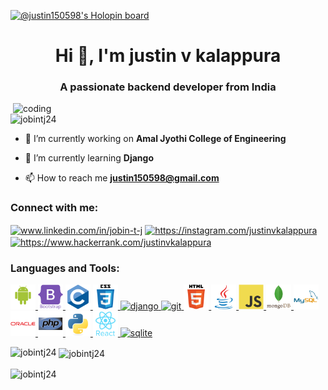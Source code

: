 [![@justin150598's Holopin board](https://holopin.me/justin150598)](https://holopin.io/@justin150598)
<h1 align="center">Hi 👋, I'm justin v kalappura</h1>
<h3 align="center">A passionate backend developer from India</h3>

<img align="right" alt="coding" width="500"
src="https://media.tenor.com/7tlM7VOBit8AAAAC/night-tutorials-indo-hanging-light.gif">

<p align="left"> <img
src="https://komarev.com/ghpvc/?username=jobintj24&label=Profile%20views&color=0e75b6&style=flat"
alt="jobintj24" /> </p>

- 🔭 I’m currently working on **Amal Jyothi College of Engineering**

- 🌱 I’m currently learning **Django**

- 📫 How to reach me **justin150598@gmail.com**

<h3 align="left">Connect with me:</h3>
<p align="left">
<a href="https://www.linkedin.com/in/justinvkalappura/"
target="blank"><img align="center"
src="https://raw.githubusercontent.com/rahuldkjain/github-profile-readme-generator/master/src/images/icons/Social/linked-in-alt.svg"
alt="www.linkedin.com/in/jobin-t-j" height="30" width="40" /></a>
<a href="https://instagram.com/https://instagram.com/justinvkalappura"
target="blank"><img align="center"
src="https://raw.githubusercontent.com/rahuldkjain/github-profile-readme-generator/master/src/images/icons/Social/instagram.svg"
alt="https://instagram.com/justinvkalappura" height="30" width="40" /></a>
<a href="https://www.hackerrank.com/justinvkalappura"
target="blank"><img align="center"
src="https://raw.githubusercontent.com/rahuldkjain/github-profile-readme-generator/master/src/images/icons/Social/hackerrank.svg"
alt="https://www.hackerrank.com/justinvkalappura" height="30" width="40"
/></a>
</p>


<h3 align="left">Languages and Tools:</h3>
<p align="left"> <a href="https://developer.android.com"
target="_blank" rel="noreferrer"> <img
src="https://raw.githubusercontent.com/devicons/devicon/master/icons/android/android-original-wordmark.svg"
alt="android" width="40" height="40"/> </a> <a
href="https://getbootstrap.com" target="_blank" rel="noreferrer"> <img
src="https://raw.githubusercontent.com/devicons/devicon/master/icons/bootstrap/bootstrap-plain-wordmark.svg"
alt="bootstrap" width="40" height="40"/> </a> <a
href="https://www.cprogramming.com/" target="_blank" rel="noreferrer">
<img src="https://raw.githubusercontent.com/devicons/devicon/master/icons/c/c-original.svg"
alt="c" width="40" height="40"/> </a> <a
href="https://www.w3schools.com/css/" target="_blank"
rel="noreferrer"> <img
src="https://raw.githubusercontent.com/devicons/devicon/master/icons/css3/css3-original-wordmark.svg"
alt="css3" width="40" height="40"/> </a> <a
href="https://www.djangoproject.com/" target="_blank"
rel="noreferrer"> <img
src="https://cdn.worldvectorlogo.com/logos/django.svg" alt="django"
width="40" height="40"/> </a> <a href="https://git-scm.com/"
target="_blank" rel="noreferrer"> <img
src="https://www.vectorlogo.zone/logos/git-scm/git-scm-icon.svg"
alt="git" width="40" height="40"/> </a> <a
href="https://www.w3.org/html/" target="_blank" rel="noreferrer"> <img
src="https://raw.githubusercontent.com/devicons/devicon/master/icons/html5/html5-original-wordmark.svg"
alt="html5" width="40" height="40"/> </a> <a
href="https://www.java.com" target="_blank" rel="noreferrer"> <img
src="https://raw.githubusercontent.com/devicons/devicon/master/icons/java/java-original.svg"
alt="java" width="40" height="40"/> </a> <a
href="https://developer.mozilla.org/en-US/docs/Web/JavaScript"
target="_blank" rel="noreferrer"> <img
src="https://raw.githubusercontent.com/devicons/devicon/master/icons/javascript/javascript-original.svg"
alt="javascript" width="40" height="40"/> </a> <a
href="https://www.mongodb.com/" target="_blank" rel="noreferrer"> <img
src="https://raw.githubusercontent.com/devicons/devicon/master/icons/mongodb/mongodb-original-wordmark.svg"
alt="mongodb" width="40" height="40"/> </a> <a
href="https://www.mysql.com/" target="_blank" rel="noreferrer"> <img
src="https://raw.githubusercontent.com/devicons/devicon/master/icons/mysql/mysql-original-wordmark.svg"
alt="mysql" width="40" height="40"/> </a> <a
href="https://www.oracle.com/" target="_blank" rel="noreferrer"> <img
src="https://raw.githubusercontent.com/devicons/devicon/master/icons/oracle/oracle-original.svg"
alt="oracle" width="40" height="40"/> </a> <a
href="https://www.php.net" target="_blank" rel="noreferrer"> <img
src="https://raw.githubusercontent.com/devicons/devicon/master/icons/php/php-original.svg"
alt="php" width="40" height="40"/> </a> <a
href="https://www.python.org" target="_blank" rel="noreferrer"> <img
src="https://raw.githubusercontent.com/devicons/devicon/master/icons/python/python-original.svg"
alt="python" width="40" height="40"/> </a> <a
href="https://reactjs.org/" target="_blank" rel="noreferrer"> <img
src="https://raw.githubusercontent.com/devicons/devicon/master/icons/react/react-original-wordmark.svg"
alt="react" width="40" height="40"/> </a> <a
href="https://www.sqlite.org/" target="_blank" rel="noreferrer"> <img
src="https://www.vectorlogo.zone/logos/sqlite/sqlite-icon.svg"
alt="sqlite" width="40" height="40"/> </a> </p>

<p><img align="left"
src="https://github-readme-stats.vercel.app/api/top-langs?username=jobintj24&show_icons=true&locale=en&layout=compact"
alt="jobintj24" /></p>

<p>&nbsp;<img align="center"
src="https://github-readme-stats.vercel.app/api?username=jobintj24&show_icons=true&locale=en"
alt="jobintj24" /></p>

<p><img align="center"
src="https://github-readme-streak-stats.herokuapp.com/?user=jobintj24&"
alt="jobintj24" /></p>
